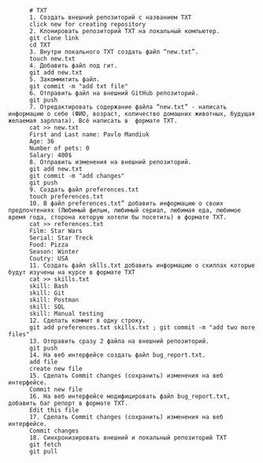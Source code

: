 		  # TXT
		  1. Создать внешний репозиторий c названием TXT
		  click new for creating repository
 		  2. Клонировать репозиторий TXT на локальный компьютер.
 		  git clone link  
 		  cd TXT
 		  3. Внутри локального TXT создать файл “new.txt”.
		  touch new.txt
 		  4. Добавить файл под гит.
 		  git add new.txt
 		  5. Закоммитить файл.
 		  git commit -m "add txt file"
 		  6. Отправить файл на внешний GitHub репозиторий.
 		  git push
 		  7. Отредактировать содержание файла “new.txt” - написать информацию о себе (ФИО, возраст, количество домашних животных, будущая желаемая зарплата). Всё написать в  формате TXT.
 		  cat >> new.txt
 		  First and Last name: Pavlo Mandiuk
		  Age: 36
		  Number of pets: 0
 		  Salary: 400$
		  8. Отправить изменения на внешний репозиторий.
		  git add new.txt
		  git commit -m "add changes"
		  git push
 		  9. Создать файл preferences.txt
 		  touch preferences.txt
 		  10. В файл preferences.txt” добавить информацию о своих предпочтениях (Любимый фильм, любимый сериал, любимая еда, любимое время года, сторона которую хотели бы посетить) в формате TXT.
 		  cat >> references.txt
 		  Film: Star Wars
 		  Serial: Star Treck
		  Food: Pizza
 		  Season: Winter
 		  Coutry: USA
  		  11. Создать файл sklls.txt добавить информацию о скиллах которые будут изучены на курсе в формате TXT
 		  cat >> skills.txt
		  skill: Bash
 		  skill: Git
 		  skill: Postman
		  skill: SQL
 		  skill: Manual testing
 		  12. Сделать коммит в одну строку.
		  git add preferences.txt skills.txt ; git commit -m "add two more files"
		  13. Отправить сразу 2 файла на внешний репозиторий.
 		  git push
 		  14. На веб интерфейсе создать файл bug_report.txt.
 		  add file 
 		  create new file
 		  15. Сделать Commit changes (сохранить) изменения на веб интерфейсе.
 		  Commit new file
 		  16. На веб интерфейсе модифицировать файл bug_report.txt, добавить баг репорт в формате TXT.
 		  Edit this file
 		  17. Сделать Commit changes (сохранить) изменения на веб интерфейсе.
 		  Commit changes
 		  18. Синхронизировать внешний и локальный репозиторий TXT
 		  git fetch
 		  git pull
